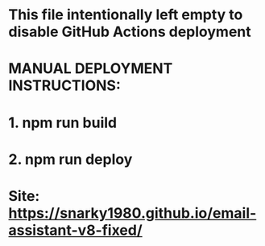 # This file intentionally left empty to disable GitHub Actions deployment
# 
# MANUAL DEPLOYMENT INSTRUCTIONS:
# 1. npm run build
# 2. npm run deploy
#
# Site: https://snarky1980.github.io/email-assistant-v8-fixed/
